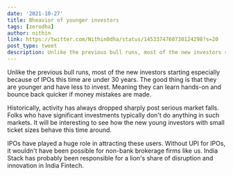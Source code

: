 ```yaml
---
date: '2021-10-27'
title: Bheavior of younger investors
tags: [zerodha]
author: nithin
link: https://twitter.com/Nithin0dha/status/1453374760730124298?s=20
post_type: tweet
description: Unlike the previous bull runs, most of the new investors starting especially because of IPOs this time are under 30 years. The good thing is that they are younger and have less to invest...
---
```


Unlike the previous bull runs, most of the new investors starting especially because of IPOs this time are under 30 years. The good thing is that they are younger and have less to invest. Meaning they can learn hands-on and bounce back quicker if money mistakes are made. 

Historically, activity has always dropped sharply post serious market falls. Folks who have significant investments typically don't do anything in such markets. It will be interesting to see how the new young investors with small ticket sizes behave this time around.

IPOs have played a huge role in attracting these users. Without UPI for IPOs, it wouldn't have been possible for non-bank brokerage firms like us. India Stack has probably been responsible for a lion's share of disruption and innovation in India Fintech.
